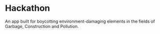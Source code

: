 # Hackathon
An app built for boycotting environment-damaging elements in the fields of Garbage, Construction and Pollution.
